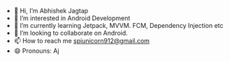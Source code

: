 - 👋 Hi, I’m Abhishek Jagtap
- 👀 I’m interested in Android Development
- 🌱 I’m currently learning Jetpack, MVVM. FCM, Dependency Injection etc
- 💞️ I’m looking to collaborate on Android.
- 📫 How to reach me spiunicorn912@gmail.com
- 😄 Pronouns: Aj
<!---
GithubAbhishek09/GithubAbhishek09 is a ✨ special ✨ repository because its `README.md` (this file) appears on your GitHub profile.
You can click the Preview link to take a look at your changes.
--->
